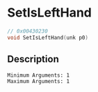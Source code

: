 # SetIsLeftHand
```c
// 0x00430230
void SetIsLeftHand(unk p0)
```
## Description
```
Minimum Arguments: 1
Maximum Arguments: 1
```
